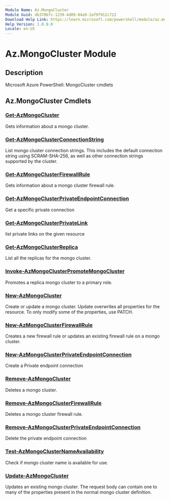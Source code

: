 ```yaml
---
Module Name: Az.MongoCluster
Module Guid: db370bfc-1239-4d09-84a9-2af9f912c722
Download Help Link: https://learn.microsoft.com/powershell/module/az.mongocluster
Help Version: 1.0.0.0
Locale: en-US
---
```


# Az.MongoCluster Module
## Description
Microsoft Azure PowerShell: MongoCluster cmdlets

## Az.MongoCluster Cmdlets
### [Get-AzMongoCluster](Get-AzMongoCluster.md)
Gets information about a mongo cluster.

### [Get-AzMongoClusterConnectionString](Get-AzMongoClusterConnectionString.md)
List mongo cluster connection strings.
This includes the default connection string using SCRAM-SHA-256, as well as other connection strings supported by the cluster.

### [Get-AzMongoClusterFirewallRule](Get-AzMongoClusterFirewallRule.md)
Gets information about a mongo cluster firewall rule.

### [Get-AzMongoClusterPrivateEndpointConnection](Get-AzMongoClusterPrivateEndpointConnection.md)
Get a specific private connection

### [Get-AzMongoClusterPrivateLink](Get-AzMongoClusterPrivateLink.md)
list private links on the given resource

### [Get-AzMongoClusterReplica](Get-AzMongoClusterReplica.md)
List all the replicas for the mongo cluster.

### [Invoke-AzMongoClusterPromoteMongoCluster](Invoke-AzMongoClusterPromoteMongoCluster.md)
Promotes a replica mongo cluster to a primary role.

### [New-AzMongoCluster](New-AzMongoCluster.md)
Create or update a mongo cluster.
Update overwrites all properties for the resource.
To only modify some of the properties, use PATCH.

### [New-AzMongoClusterFirewallRule](New-AzMongoClusterFirewallRule.md)
Creates a new firewall rule or updates an existing firewall rule on a mongo cluster.

### [New-AzMongoClusterPrivateEndpointConnection](New-AzMongoClusterPrivateEndpointConnection.md)
Create a Private endpoint connection

### [Remove-AzMongoCluster](Remove-AzMongoCluster.md)
Deletes a mongo cluster.

### [Remove-AzMongoClusterFirewallRule](Remove-AzMongoClusterFirewallRule.md)
Deletes a mongo cluster firewall rule.

### [Remove-AzMongoClusterPrivateEndpointConnection](Remove-AzMongoClusterPrivateEndpointConnection.md)
Delete the private endpoint connection

### [Test-AzMongoClusterNameAvailability](Test-AzMongoClusterNameAvailability.md)
Check if mongo cluster name is available for use.

### [Update-AzMongoCluster](Update-AzMongoCluster.md)
Updates an existing mongo cluster.
The request body can contain one to many of the properties present in the normal mongo cluster definition.


